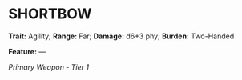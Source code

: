 ﻿---
tags:
  - Item
  - Weapon
name: 'SHORTBOW'
trait: 'Agility'
range: 'Far'
damage: 'd6+3 phy'
burden: 'Two-Handed'
feat_name: 
feat_text: 
primary_or_secondary: 'Primary Weapon'
tier: 1
---

# SHORTBOW

**Trait:** Agility; **Range:** Far; **Damage:** d6+3 phy; **Burden:** Two-Handed

**Feature:** —

*Primary Weapon - Tier 1*

